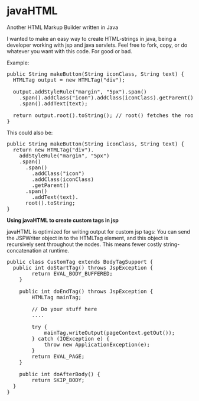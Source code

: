 javaHTML
========

Another HTML Markup Builder written in Java

I wanted to make an easy way to create HTML-strings in java, being a
developer working with jsp and java servlets. Feel free to fork, copy,
or do whatever you want with this code. For good or bad.

Example:

<pre>
public String makeButton(String iconClass, String text) {
  HTMLTag output = new HTMLTag("div");

  output.addStyleRule("margin", "5px").span()
    .span().addClass("icon").addClass(iconClass).getParent()
    .span().addText(text);
    
  return output.root().toString(); // root() fetches the root node
}
</pre>

This could also be:

<pre>
public String makeButton(String iconClass, String text) {
  return new HTMLTag("div").
    addStyleRule("margin", "5px")
    .span()
      .span()
        .addClass("icon")
        .addClass(iconClass)
        .getParent()
      .span()
        .addText(text).
      root().toString;
}
</pre>


<b>Using javaHTML to create custom tags in jsp</b>

javaHTML is optimized for writing output for custom jsp tags:
You can send the JSPWriter object in to the HTMLTag element,
and this object is recursively sent throughout the nodes. This
means fewer costly string-concatenation at runtime.

<pre>
public class CustomTag extends BodyTagSupport {
  public int doStartTag() throws JspException {
		return EVAL_BODY_BUFFERED;
	}
	
	public int doEndTag() throws JspException {
		HTMLTag mainTag;
		
		// Do your stuff here
		....
		
		try {
			mainTag.writeOutput(pageContext.getOut());
		} catch (IOException e) {
			throw new ApplicationException(e);
		}
		return EVAL_PAGE;
	}
	
	public int doAfterBody() {
		return SKIP_BODY;
  }
}
</pre>
